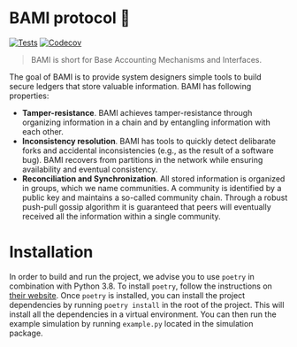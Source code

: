 # BAMI protocol 🍜 

[![Tests](https://github.com/grimadas/python-project/workflows/Tests/badge.svg)](https://github.com/grimadas/python-project/actions?workflow=Tests)
[![Codecov](https://codecov.io/gh/grimadas/python-project/branch/master/graph/badge.svg)](https://codecov.io/gh/grimadas/python-project)

 >  BAMI is short for Base Accounting Mechanisms and Interfaces. 

The goal of BAMI is to provide system designers simple tools to build secure ledgers that store valuable information. BAMI has following properties:
* **Tamper-resistance**. BAMI achieves tamper-resistance through organizing information in a chain and by entangling information with each other.
* **Inconsistency resolution**. BAMI has tools to quickly detect delibarate forks and accidental inconsistencies (e.g., as the result of a software bug). BAMI recovers from partitions in the network while ensuring availability and eventual consistency.
* **Reconciliation and Synchronization**. All stored information is organized in groups, which we name communities. A community is identified by a public key and maintains a so-called community chain. Through a robust push-pull gossip algorithm it is guaranteed that peers will eventually received all the information within a single community.

# Installation
In order to build and run the project, we advise you to use `poetry` in combination with Python 3.8. To install `poetry`, follow the instructions on [their website](https://python-poetry.org/docs/#installation). Once `poetry` is installed, you can install the project dependencies by running `poetry install` in the root of the project. This will install all the dependencies in a virtual environment. You can then run the example simulation by running `example.py` located in the simulation package.
